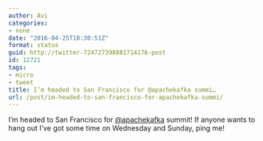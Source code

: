 ```yaml
---
author: Avi
categories:
- none
date: "2016-04-25T18:30:51Z"
format: status
guid: http://twitter-724727398881714176-post
id: 12721
tags:
- micro
- tweet
title: I’m headed to San Francisco for @apachekafka summi…
url: /post/im-headed-to-san-francisco-for-apachekafka-summi/
---
```

I’m headed to San Francisco for [@apachekafka](http://twitter.com/apachekafka) summit! If anyone wants to hang out I’ve got some time on Wednesday and Sunday, ping me!